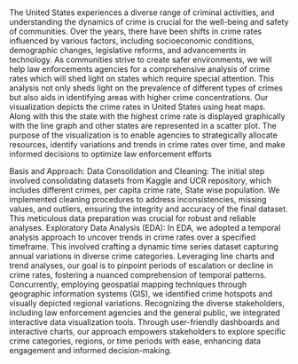 # 
The United States experiences a diverse range of criminal activities, and understanding the
dynamics of crime is crucial for the well-being and safety of communities. Over the years, there
have been shifts in crime rates influenced by various factors, including socioeconomic
conditions, demographic changes, legislative reforms, and advancements in technology. As
communities strive to create safer environments, we will help law enforcements agencies for a
comprehensive analysis of crime rates which will shed light on states which require special
attention. This analysis not only sheds light on the prevalence of different types of crimes but
also aids in identifying areas with higher crime concentrations. Our visualization depicts the
crime rates in United States using heat maps. Along with this the state with the highest crime rate
is displayed graphically with the line graph and other states are represented in a scatter plot. The
purpose of the visualization is to enable agencies to strategically allocate resources, identify
variations and trends in crime rates over time, and make informed decisions to optimize law
enforcement efforts

Basis and Approach:
Data Consolidation and Cleaning: The initial step involved consolidating datasets from Kaggle
and UCR repository, which includes different crimes, per capita crime rate, State wise
population. We implemented cleaning procedures to address inconsistencies, missing values, and
outliers, ensuring the integrity and accuracy of the final dataset. This meticulous data preparation
was crucial for robust and reliable analyses.
Exploratory Data Analysis (EDA):
In EDA, we adopted a temporal analysis approach to uncover trends in crime rates over a
specified timeframe. This involved crafting a dynamic time series dataset capturing annual
variations in diverse crime categories. Leveraging line charts and trend analyses, our goal is to
pinpoint periods of escalation or decline in crime rates, fostering a nuanced comprehension of
temporal patterns. Concurrently, employing geospatial mapping techniques through geographic
information systems (GIS), we identified crime hotspots and visually depicted regional
variations. Recognizing the diverse stakeholders, including law enforcement agencies and the
general public, we integrated interactive data visualization tools. Through user-friendly
dashboards and interactive charts, our approach empowers stakeholders to explore specific crime
categories, regions, or time periods with ease, enhancing data engagement and informed
decision-making.
